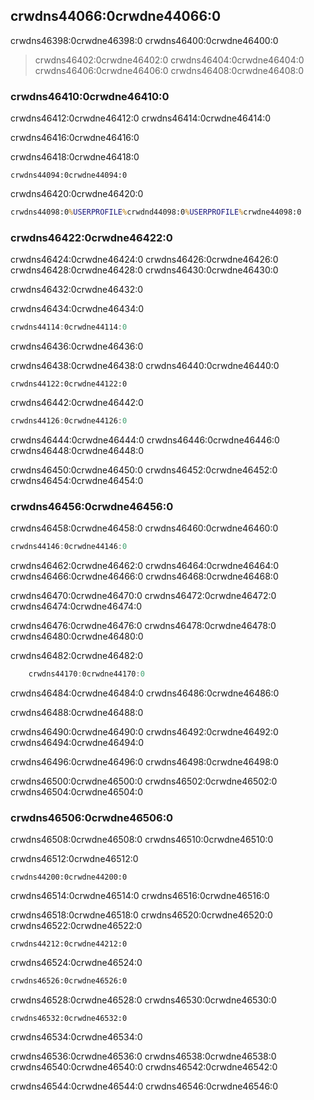 ## crwdns44066:0crwdne44066:0

crwdns46398:0crwdne46398:0 crwdns46400:0crwdne46400:0

> crwdns46402:0crwdne46402:0 crwdns46404:0crwdne46404:0 crwdns46406:0crwdne46406:0 crwdns46408:0crwdne46408:0

### crwdns46410:0crwdne46410:0

crwdns46412:0crwdne46412:0 crwdns46414:0crwdne46414:0

crwdns46416:0crwdne46416:0

crwdns46418:0crwdne46418:0

```console
crwdns44094:0crwdne44094:0
```

crwdns46420:0crwdne46420:0

```cmd
crwdns44098:0%USERPROFILE%crwdnd44098:0%USERPROFILE%crwdne44098:0
```

### crwdns46422:0crwdne46422:0

crwdns46424:0crwdne46424:0 crwdns46426:0crwdne46426:0 crwdns46428:0crwdne46428:0 crwdns46430:0crwdne46430:0

crwdns46432:0crwdne46432:0

<span class="filename">crwdns46434:0crwdne46434:0</span>

```rust
crwdns44114:0crwdne44114:0
```

<span class="caption">crwdns46436:0crwdne46436:0</span>

crwdns46438:0crwdne46438:0 crwdns46440:0crwdne46440:0

```console
crwdns44122:0crwdne44122:0
```

crwdns46442:0crwdne46442:0

```powershell
crwdns44126:0crwdne44126:0
```

crwdns46444:0crwdne46444:0 crwdns46446:0crwdne46446:0<!-- ignore --> crwdns46448:0crwdne46448:0

crwdns46450:0crwdne46450:0 crwdns46452:0crwdne46452:0 crwdns46454:0crwdne46454:0

### crwdns46456:0crwdne46456:0

crwdns46458:0crwdne46458:0 crwdns46460:0crwdne46460:0

```rust
crwdns44146:0crwdne44146:0
```

crwdns46462:0crwdne46462:0 crwdns46464:0crwdne46464:0 crwdns46466:0crwdne46466:0 crwdns46468:0crwdne46468:0

crwdns46470:0crwdne46470:0 crwdns46472:0crwdne46472:0 crwdns46474:0crwdne46474:0

crwdns46476:0crwdne46476:0 crwdns46478:0crwdne46478:0 crwdns46480:0crwdne46480:0

crwdns46482:0crwdne46482:0

```rust
    crwdns44170:0crwdne44170:0
```

crwdns46484:0crwdne46484:0 crwdns46486:0crwdne46486:0

crwdns46488:0crwdne46488:0

crwdns46490:0crwdne46490:0 crwdns46492:0crwdne46492:0 crwdns46494:0crwdne46494:0

crwdns46496:0crwdne46496:0 crwdns46498:0crwdne46498:0

crwdns46500:0crwdne46500:0 crwdns46502:0crwdne46502:0 crwdns46504:0crwdne46504:0

### crwdns46506:0crwdne46506:0

crwdns46508:0crwdne46508:0 crwdns46510:0crwdne46510:0

crwdns46512:0crwdne46512:0

```console
crwdns44200:0crwdne44200:0
```

crwdns46514:0crwdne46514:0 crwdns46516:0crwdne46516:0

crwdns46518:0crwdne46518:0 crwdns46520:0crwdne46520:0 crwdns46522:0crwdne46522:0

```text
crwdns44212:0crwdne44212:0
```

crwdns46524:0crwdne46524:0

```cmd
crwdns46526:0crwdne46526:0
```

crwdns46528:0crwdne46528:0 crwdns46530:0crwdne46530:0

```console
crwdns46532:0crwdne46532:0
```

crwdns46534:0crwdne46534:0

crwdns46536:0crwdne46536:0 crwdns46538:0crwdne46538:0 crwdns46540:0crwdne46540:0 crwdns46542:0crwdne46542:0

crwdns46544:0crwdne46544:0 crwdns46546:0crwdne46546:0
